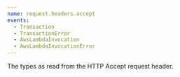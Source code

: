 ```yaml
---
name: request.headers.accept
events:
  - Transaction
  - TransactionError
  - AwsLambdaInvocation
  - AwsLambdaInvocationError
---
```


The types as read from the HTTP Accept request header.